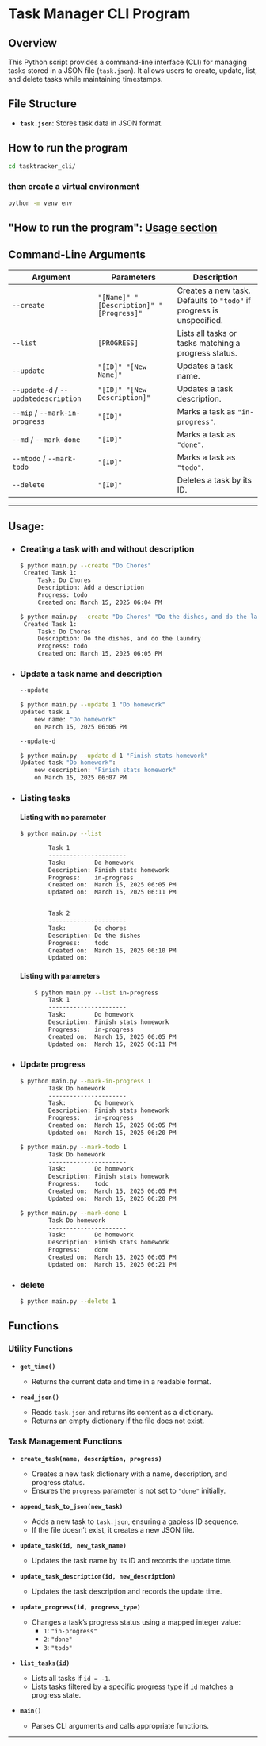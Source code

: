 # Task Manager CLI Program
## Overview
This Python script provides a command-line interface (CLI) for managing tasks stored in a JSON file (`task.json`). It allows users to create, update, list, and delete tasks while maintaining timestamps.


## File Structure
- **`task.json`**: Stores task data in JSON format.


## How to run the program

```bash
cd tasktracker_cli/
```
### then create a virtual environment 
```bash
python -m venv env
```
"How to run the program": [Usage section](#usage)
---


## Command-Line Arguments
| Argument | Parameters | Description |
|----------|-----------|-------------|
| `--create` | `"[Name]" "[Description]" "[Progress]"` | Creates a new task. Defaults to `"todo"` if progress is unspecified. |
| `--list` | `[PROGRESS]` | Lists all tasks or tasks matching a progress status. |
| `--update` | `"[ID]" "[New Name]"` | Updates a task name. |
| `--update-d` / `--updatedescription` | `"[ID]" "[New Description]"` | Updates a task description. |
| `--mip` / `--mark-in-progress` | `"[ID]"` | Marks a task as `"in-progress"`. |
| `--md` / `--mark-done` | `"[ID]"` | Marks a task as `"done"`. |
| `--mtodo` / `--mark-todo` | `"[ID]"` | Marks a task as `"todo"`. |
| `--delete` | `"[ID]"` | Deletes a task by its ID. |

---


## Usage:
* ### Creating a task with and without description
   ```bash
   $ python main.py --create "Do Chores"
    Created Task 1:
        Task: Do Chores
        Description: Add a description     
        Progress: todo
        Created on: March 15, 2025 06:04 PM

   $ python main.py --create "Do Chores" "Do the dishes, and do the laundry"
    Created Task 1:
        Task: Do Chores
        Description: Do the dishes, and do the laundry
        Progress: todo
        Created on: March 15, 2025 06:05 PM
   ```
* ### Update a task name and description
    ```bash
    --update

    $ python main.py --update 1 "Do homework"
    Updated task 1
        new name: "Do homework"
        on March 15, 2025 06:06 PM

    --update-d

    $ python main.py --update-d 1 "Finish stats homework"
    Updated task "Do homework":
        new description: "Finish stats homework"
        on March 15, 2025 06:07 PM
    ```

* ### Listing tasks
    #### Listing with no parameter
    ```bash
    $ python main.py --list

            Task 1
            ----------------------
            Task:        Do homework
            Description: Finish stats homework
            Progress:    in-progress
            Created on:  March 15, 2025 06:05 PM
            Updated on:  March 15, 2025 06:11 PM


            Task 2
            ----------------------
            Task:        Do chores
            Description: Do the dishes
            Progress:    todo
            Created on:  March 15, 2025 06:10 PM
            Updated on:
    ```
    #### Listing with parameters

    ```bash
        $ python main.py --list in-progress
            Task 1
            ----------------------
            Task:        Do homework
            Description: Finish stats homework  
            Progress:    in-progress
            Created on:  March 15, 2025 06:05 PM
            Updated on:  March 15, 2025 06:11 PM
    ```
* ### Update progress
    ```bash 
    $ python main.py --mark-in-progress 1
            Task Do homework
            ----------------------
            Task:        Do homework
            Description: Finish stats homework  
            Progress:    in-progress
            Created on:  March 15, 2025 06:05 PM
            Updated on:  March 15, 2025 06:20 PM

    $ python main.py --mark-todo 1
            Task Do homework
            ----------------------
            Task:        Do homework
            Description: Finish stats homework  
            Progress:    todo
            Created on:  March 15, 2025 06:05 PM
            Updated on:  March 15, 2025 06:20 PM

    $ python main.py --mark-done 1
            Task Do homework
            ----------------------
            Task:        Do homework
            Description: Finish stats homework
            Progress:    done
            Created on:  March 15, 2025 06:05 PM
            Updated on:  March 15, 2025 06:21 PM

* ### delete
    ```bash
    $ python main.py --delete 1
    ```

## Functions

### Utility Functions
- **`get_time()`**  
  - Returns the current date and time in a readable format.

- **`read_json()`**  
  - Reads `task.json` and returns its content as a dictionary.
  - Returns an empty dictionary if the file does not exist.

### Task Management Functions
- **`create_task(name, description, progress)`**  
  - Creates a new task dictionary with a name, description, and progress status.
  - Ensures the `progress` parameter is not set to `"done"` initially.

- **`append_task_to_json(new_task)`**  
  - Adds a new task to `task.json`, ensuring a gapless ID sequence.
  - If the file doesn’t exist, it creates a new JSON file.

- **`update_task(id, new_task_name)`**  
  - Updates the task name by its ID and records the update time.

- **`update_task_description(id, new_description)`**  
  - Updates the task description and records the update time.

- **`update_progress(id, progress_type)`**  
  - Changes a task’s progress status using a mapped integer value:
    - `1`: `"in-progress"`
    - `2`: `"done"`
    - `3`: `"todo"`

- **`list_tasks(id)`**  
  - Lists all tasks if `id = -1`.
  - Lists tasks filtered by a specific progress type if `id` matches a progress state.

- **`main()`**  
  - Parses CLI arguments and calls appropriate functions.

---
